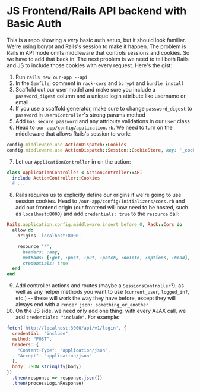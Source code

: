 # JS Frontend/Rails API backend with Basic Auth

This is a repo showing a *very* basic auth setup, but it should look familiar.  We're using bcrypt and Rails's session to make it happen.  The problem is Rails in API mode omits middleware that controls sessions and cookies.  So we have to add that back in.  The next problem is we need to tell both Rails and JS to include those cookies with every request.  Here's the gist:

1.  Run `rails new our-app --api`
2.  In the `Gemfile`, comment in `rack-cors` and `bcrypt` and `bundle install`
3.  Scaffold out our user model and make sure you include a `password_digest` column and a unique login attribute like username or email
4.  If you use a scaffold generator, make sure to change `password_digest` to `password` in  `UsersController`'s strong params method
5.  Add `has_secure_password` and any attribute validations in our `User` class
6.  Head to `our-app/config/application.rb`.  We need to turn on the middleware that allows Rails's session to work:
```ruby
config.middleware.use ActionDispatch::Cookies
config.middleware.use ActionDispatch::Session::CookieStore, key: '_cookie_name', expire_after: 14.days, httponly: true
```
7.  Let our `ApplicationController` in on the action:
```ruby
class ApplicationController < ActionController::API
  include ActionController::Cookies
  # ...
```
8.  Rails requires us to explicitly define our origins if we're going to use session cookies.  Head to `/our-app/config/initializers/cors.rb` and add our frontend origin (our frontend will now need to be hosted, such as `localhost:8000`) and add `credentials: true` to the `resource` call:
```ruby
Rails.application.config.middleware.insert_before 0, Rack::Cors do
  allow do
    origins 'localhost:8000'

    resource '*',
      headers: :any,
      methods: [:get, :post, :put, :patch, :delete, :options, :head],
      credentials: true
  end
end
```
9.  Add controller actions and routes (maybe a `SessionsController`?), as well as any helper methods you want to use (`current_user`, `logged_in?`, etc.) -- these will work the way they have before, except they will always end with a `render json: something_or_another`
10.  On the JS side, we need only add one thing:  with every AJAX call, we add `credentials: "include"`.  For example:
```javascript
fetch('http://localhost:3000/api/v1/login', {
  credential: "include",
  method: "POST",
  headers: {
    "Content-Type": "application/json",
    "Accept": "application/json"
  },
  body: JSON.stringify(body)
})
  .then(response => response.json())
  .then(processLoginResponse)
```
